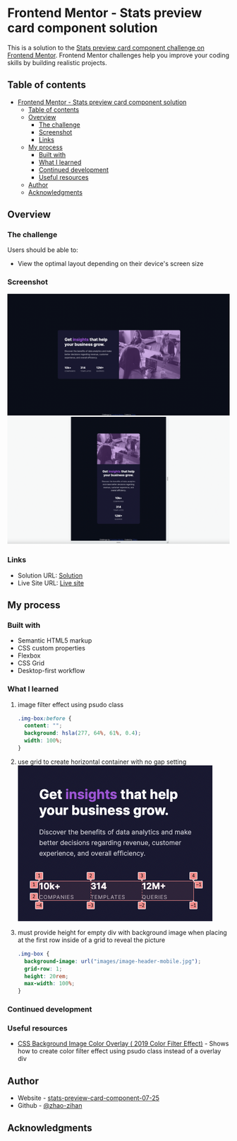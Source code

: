 # Frontend Mentor - Stats preview card component solution

This is a solution to the [Stats preview card component challenge on Frontend Mentor](https://www.frontendmentor.io/challenges/stats-preview-card-component-8JqbgoU62). Frontend Mentor challenges help you improve your coding skills by building realistic projects.

## Table of contents

- [Frontend Mentor - Stats preview card component solution](#frontend-mentor---stats-preview-card-component-solution)
  - [Table of contents](#table-of-contents)
  - [Overview](#overview)
    - [The challenge](#the-challenge)
    - [Screenshot](#screenshot)
    - [Links](#links)
  - [My process](#my-process)
    - [Built with](#built-with)
    - [What I learned](#what-i-learned)
    - [Continued development](#continued-development)
    - [Useful resources](#useful-resources)
  - [Author](#author)
  - [Acknowledgments](#acknowledgments)

## Overview

### The challenge

Users should be able to:

- View the optimal layout depending on their device's screen size

### Screenshot

![](markdown-img/2022-07-25-20-26-35.png)
![](markdown-img/2022-07-25-20-27-09.png)

### Links

- Solution URL: [Solution](https://github.com/zhao-zihan/frontend-mentor-practices/tree/main/stats-preview-card-component-mainm)
- Live Site URL: [Live site](https://stats-preview-card-component-07-25.netlify.app/)

## My process

### Built with

- Semantic HTML5 markup
- CSS custom properties
- Flexbox
- CSS Grid
- Desktop-first workflow

### What I learned

1. image filter effect using psudo class

   ```css
   .img-box:before {
     content: "";
     background: hsla(277, 64%, 61%, 0.4);
     width: 100%;
   }
   ```

2. use grid to create horizontal container with no gap setting
   ![](markdown-img/2022-07-25-20-30-36.png)

3. must provide height for empty div with background image when placing at the first row inside of a grid to reveal the picture
   ```css
   .img-box {
     background-image: url("images/image-header-mobile.jpg");
     grid-row: 1;
     height: 20rem;
     max-width: 100%;
   }
   ```

### Continued development

### Useful resources

- [CSS Background Image Color Overlay ( 2019 Color Filter Effect)](https://www.youtube.com/watch?v=OvRL3PljUuI) - Shows how to create color filter effect using psudo class instead of a overlay div

## Author

- Website - [stats-preview-card-component-07-25](https://stats-preview-card-component-07-25.netlify.app/)
- Github - [@zhao-zihan](https://github.com/zhao-zihan)

## Acknowledgments
